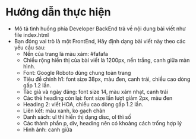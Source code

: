 # Hướng dẫn thực hiện

- Mô tả tình huống phía Developer BackEnd trả về nội dung bài viết như file index.html
- Bạn đóng vai trò là một FrontEnd, Hãy định dạng bài viết này theo các yêu cầu sau:
  - Nền của trang là màu xám: #fafafa
  - Chiều rộng hiển thị của bài viết là 1200px, nền trắng, canh giữa màn hình.
  - Font: Google Roboto dùng chung toàn trang
  - Tiêu đề chính h1: font size 38px, màu đen, canh trái, chiều cao dòng gấp 1.2 lần.
  - Tác giả và ngày đăng: font size 14, màu xám nhạt, canh trái
  - Các thẻ heading còn lại: font size lần lượt giảm 2px, màu đen
  - Heading 2: viết HOA,  chiều cao dòng gấp 1.2 lần.
  - Liên kết: màu xanh, ko gạch chân
  - Danh sách: ul thì hiển thị dạng disc, ol thì số
  - Các thành phần p, div, heading nên có khoảng cách trống hợp lý
  - Hình ảnh: canh giữa

